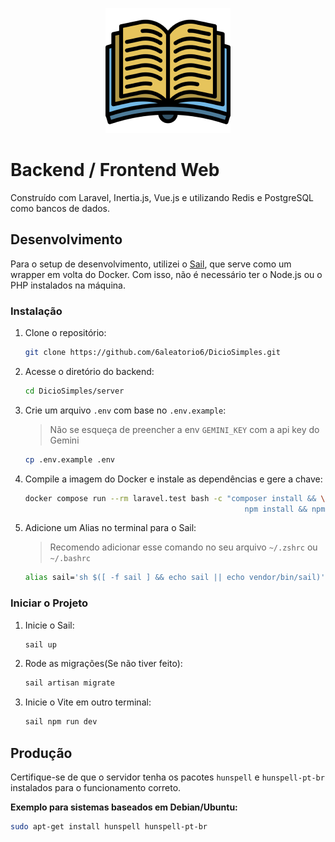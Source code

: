 <p align="center">
  <a href="#" target="blank"><img src="https://raw.githubusercontent.com/6aleatorio6/DicioSimples/refs/heads/main/server/public/img/logo-icon.png" width="200" alt="DicioSimples Logo" /></a>
</p>

# Backend / Frontend Web

Construído com Laravel, Inertia.js, Vue.js e utilizando Redis e PostgreSQL como bancos de dados.

## Desenvolvimento

Para o setup de desenvolvimento, utilizei o [Sail](https://laravel.com/docs/11.x/sail#introduction), que serve como um wrapper em volta do Docker. Com isso, não é necessário ter o Node.js ou o PHP instalados na máquina.

### Instalação

1.  Clone o repositório:

    ```bash
    git clone https://github.com/6aleatorio6/DicioSimples.git
    ```

2.  Acesse o diretório do backend:

    ```bash
    cd DicioSimples/server
    ```

3.  Crie um arquivo `.env` com base no `.env.example`:

    > Não se esqueça de preencher a env `GEMINI_KEY` com a api key do Gemini

    ```bash
    cp .env.example .env
    ```

4.  Compile a imagem do Docker e instale as dependências e gere a chave:

    ```bash
    docker compose run --rm laravel.test bash -c "composer install && \
                                                     npm install && npm run build && php artisan key:generate"
    ```

5.  Adicione um Alias no terminal para o Sail:

    > Recomendo adicionar esse comando no seu arquivo `~/.zshrc` ou `~/.bashrc`

    ```bash
    alias sail='sh $([ -f sail ] && echo sail || echo vendor/bin/sail)'
    ```

### Iniciar o Projeto

1.  Inicie o Sail:

    ```bash
    sail up
    ```

2.  Rode as migrações(Se não tiver feito):

    ```bash
    sail artisan migrate
    ```

3.  Inicie o Vite em outro terminal:

    ```bash
    sail npm run dev
    ```

## Produção

Certifique-se de que o servidor tenha os pacotes `hunspell` e `hunspell-pt-br` instalados para o funcionamento correto.

**Exemplo para sistemas baseados em Debian/Ubuntu:**

```bash
sudo apt-get install hunspell hunspell-pt-br
```
